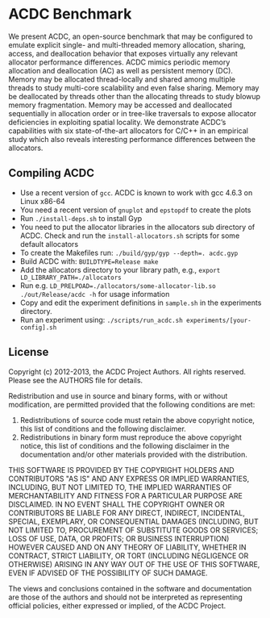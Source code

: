 # ACDC Benchmark

We present ACDC, an open-source benchmark that may be configured to emulate
explicit single- and multi-threaded memory allocation, sharing, access, and
deallocation behavior that exposes virtually any relevant allocator performance
differences. ACDC mimics periodic memory allocation and deallocation (AC) as
well as persistent memory (DC). Memory may be allocated thread-locally and
shared among multiple threads to study multi-core scalability and even false
sharing. Memory may be deallocated by threads other than the allocating threads
to study blowup memory fragmentation. Memory may be accessed and deallocated
sequentially in allocation order or in tree-like traversals to expose allocator
deficiencies in exploiting spatial locality. We demonstrate ACDC’s capabilities
with six state-of-the-art allocators for C/C++ in an empirical study which also
reveals interesting performance differences between the allocators.

## Compiling ACDC
* Use a recent version of `gcc`. ACDC is known to work with gcc 4.6.3 on Linux x86-64
* You need a recent version of `gnuplot` and `epstopdf` to create the plots
* Run `./install-deps.sh` to install Gyp
* You need to put the allocator libraries in the allocators sub directory of ACDC. Check and run the `install-allocators.sh` scripts for some default allocators
* To create the Makefiles run: `./build/gyp/gyp --depth=. acdc.gyp`
* Build ACDC with: `BUILDTYPE=Release make`
* Add the allocators directory to your library path, e.g., `export LD_LIBRARY_PATH=./allocators`
* Run e.g. `LD_PRELPOAD=./allocators/some-allocator-lib.so ./out/Release/acdc -h` for usage information
* Copy and edit the experiment definitions in `sample.sh` in the experiments directory.
* Run an experiment using: `./scripts/run_acdc.sh experiments/[your-config].sh`

## License

Copyright (c) 2012-2013, the ACDC Project Authors.
All rights reserved. Please see the AUTHORS file for details.

Redistribution and use in source and binary forms, with or without
modification, are permitted provided that the following conditions are met: 

1. Redistributions of source code must retain the above copyright notice, this
   list of conditions and the following disclaimer. 
2. Redistributions in binary form must reproduce the above copyright notice,
   this list of conditions and the following disclaimer in the documentation
   and/or other materials provided with the distribution. 

THIS SOFTWARE IS PROVIDED BY THE COPYRIGHT HOLDERS AND CONTRIBUTORS "AS IS" AND 
ANY EXPRESS OR IMPLIED WARRANTIES, INCLUDING, BUT NOT LIMITED TO, THE IMPLIED
WARRANTIES OF MERCHANTABILITY AND FITNESS FOR A PARTICULAR PURPOSE ARE 
DISCLAIMED. IN NO EVENT SHALL THE COPYRIGHT OWNER OR CONTRIBUTORS BE LIABLE FOR 
ANY DIRECT, INDIRECT, INCIDENTAL, SPECIAL, EXEMPLARY, OR CONSEQUENTIAL DAMAGES
(INCLUDING, BUT NOT LIMITED TO, PROCUREMENT OF SUBSTITUTE GOODS OR SERVICES;
LOSS OF USE, DATA, OR PROFITS; OR BUSINESS INTERRUPTION) HOWEVER CAUSED AND 
ON ANY THEORY OF LIABILITY, WHETHER IN CONTRACT, STRICT LIABILITY, OR TORT
(INCLUDING NEGLIGENCE OR OTHERWISE) ARISING IN ANY WAY OUT OF THE USE OF THIS
SOFTWARE, EVEN IF ADVISED OF THE POSSIBILITY OF SUCH DAMAGE.

The views and conclusions contained in the software and documentation are those
of the authors and should not be interpreted as representing official policies, 
either expressed or implied, of the ACDC Project.

